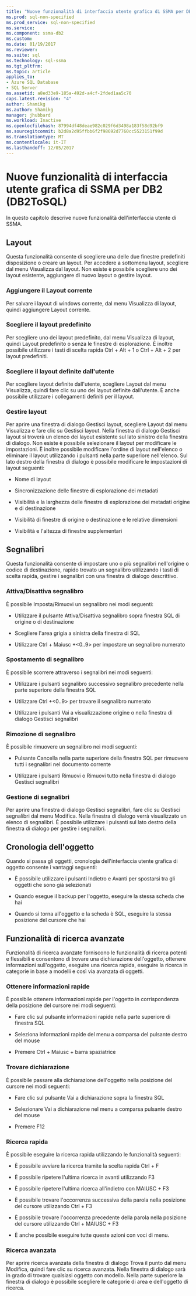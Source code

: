 ```yaml
---
title: "Nuove funzionalità di interfaccia utente grafica di SSMA per DB2 (DB2ToSQL) | Documenti Microsoft"
ms.prod: sql-non-specified
ms.prod_service: sql-non-specified
ms.service: 
ms.component: ssma-db2
ms.custom: 
ms.date: 01/19/2017
ms.reviewer: 
ms.suite: sql
ms.technology: sql-ssma
ms.tgt_pltfrm: 
ms.topic: article
applies_to:
- Azure SQL Database
- SQL Server
ms.assetid: a8ed33e9-185a-492d-a4cf-2fded1aa5c70
caps.latest.revision: "4"
author: Shamikg
ms.author: Shamikg
manager: jhubbard
ms.workload: Inactive
ms.openlocfilehash: 87994df48deae982c029f6d3498a183f58d92bf9
ms.sourcegitcommit: b2d8a2d95ffbb6f2f98692d7760cc5523151f99d
ms.translationtype: MT
ms.contentlocale: it-IT
ms.lasthandoff: 12/05/2017
---
```

# <a name="new-gui-features-in-ssma-for-db2-db2tosql"></a>Nuove funzionalità di interfaccia utente grafica di SSMA per DB2 (DB2ToSQL)
In questo capitolo descrive nuove funzionalità dell'interfaccia utente di SSMA.  
  
## <a name="layouts"></a>Layout  
Questa funzionalità consente di scegliere una delle due finestre predefiniti disposizione o creare un layout. Per accedere a sottomenu layout, scegliere dal menu Visualizza dal layout. Non esiste è possibile scegliere uno dei layout esistente, aggiungere di nuovo layout o gestire layout.  
  
### <a name="add-current-layout"></a>Aggiungere il Layout corrente  
Per salvare i layout di windows corrente, dal menu Visualizza di layout, quindi aggiungere Layout corrente.  
  
### <a name="choose-predefined-layout"></a>Scegliere il layout predefinito  
Per scegliere uno dei layout predefinito, dal menu Visualizza di layout, quindi Layout predefinito o senza le finestre di esplorazione. È inoltre possibile utilizzare i tasti di scelta rapida Ctrl + Alt + 1 o Ctrl + Alt + 2 per layout predefiniti.  
  
### <a name="choose-user-defined-layout"></a>Scegliere il layout definite dall'utente  
Per scegliere layout definite dall'utente, scegliere Layout dal menu Visualizza, quindi fare clic su uno dei layout definite dall'utente. È anche possibile utilizzare i collegamenti definiti per il layout.  
  
### <a name="manage-layouts"></a>Gestire layout  
Per aprire una finestra di dialogo Gestisci layout, scegliere Layout dal menu Visualizza e fare clic su Gestisci layout. Nella finestra di dialogo Gestisci layout si troverà un elenco dei layout esistente sul lato sinistro della finestra di dialogo. Non esiste è possibile selezionare il layout per modificare le impostazioni. È inoltre possibile modificare l'ordine di layout nell'elenco o eliminare il layout utilizzando i pulsanti nella parte superiore nell'elenco. Sul lato destro della finestra di dialogo è possibile modificare le impostazioni di layout seguenti:  
  
-   Nome di layout  
  
-   Sincronizzazione delle finestre di esplorazione dei metadati  
  
-   Visibilità e la larghezza delle finestre di esplorazione dei metadati origine e di destinazione  
  
-   Visibilità di finestre di origine o destinazione e le relative dimensioni  
  
-   Visibilità e l'altezza di finestre supplementari  
  
## <a name="bookmarks"></a>Segnalibri  
Questa funzionalità consente di impostare uno o più segnalibri nell'origine o codice di destinazione, rapido trovato un segnalibro utilizzando i tasti di scelta rapida, gestire i segnalibri con una finestra di dialogo descrittivo.  
  
### <a name="toggle-bookmark"></a>Attiva/Disattiva segnalibro  
È possibile Imposta/Rimuovi un segnalibro nei modi seguenti:  
  
-   Utilizzare il pulsante Attiva/Disattiva segnalibro sopra finestra SQL di origine o di destinazione  
  
-   Scegliere l'area grigia a sinistra della finestra di SQL  
  
-   Utilizzare Ctrl + Maiusc +&lt;0..9&gt; per impostare un segnalibro numerato  
  
### <a name="bookmark-navigation"></a>Spostamento di segnalibro  
È possibile scorrere attraverso i segnalibri nei modi seguenti:  
  
-   Utilizzare i pulsanti segnalibro successivo segnalibro precedente nella parte superiore della finestra SQL  
  
-   Utilizzare Ctrl +&lt;0..9&gt; per trovare il segnalibro numerato  
  
-   Utilizzare i pulsanti Vai a visualizzazione origine o nella finestra di dialogo Gestisci segnalibri  
  
### <a name="removing-bookmark"></a>Rimozione di segnalibro  
È possibile rimuovere un segnalibro nei modi seguenti:  
  
-   Pulsante Cancella nella parte superiore della finestra SQL per rimuovere tutti i segnalibri nel documento corrente  
  
-   Utilizzare i pulsanti Rimuovi o Rimuovi tutto nella finestra di dialogo Gestisci segnalibri  
  
### <a name="manage-bookmarks"></a>Gestione di segnalibri  
Per aprire una finestra di dialogo Gestisci segnalibri, fare clic su Gestisci segnalibri dal menu Modifica. Nella finestra di dialogo verrà visualizzato un elenco di segnalibri. È possibile utilizzare i pulsanti sul lato destro della finestra di dialogo per gestire i segnalibri.  
  
## <a name="object-history"></a>Cronologia dell'oggetto  
Quando si passa gli oggetti, cronologia dell'interfaccia utente grafica di oggetto consente i vantaggi seguenti:  
  
-   È possibile utilizzare i pulsanti Indietro e Avanti per spostarsi tra gli oggetti che sono già selezionati  
  
-   Quando esegue il backup per l'oggetto, eseguire la stessa scheda che hai  
  
-   Quando si torna all'oggetto e la scheda è SQL, eseguire la stessa posizione del cursore che hai  
  
## <a name="advanced-search-capabilities"></a>Funzionalità di ricerca avanzate  
Funzionalità di ricerca avanzate forniscono le funzionalità di ricerca potenti e flessibili e consentono di trovare una dichiarazione dell'oggetto, ottenere informazioni sull'oggetto, eseguire una ricerca rapida, eseguire la ricerca in categorie in base a modelli e così via avanzata di oggetti.  
  
### <a name="get-quick-information"></a>Ottenere informazioni rapide  
È possibile ottenere informazioni rapide per l'oggetto in corrispondenza della posizione del cursore nei modi seguenti:  
  
-   Fare clic sul pulsante informazioni rapide nella parte superiore di finestra SQL  
  
-   Seleziona informazioni rapide del menu a comparsa del pulsante destro del mouse  
  
-   Premere Ctrl + Maiusc + barra spaziatrice  
  
### <a name="find-declaration"></a>Trovare dichiarazione  
È possibile passare alla dichiarazione dell'oggetto nella posizione del cursore nei modi seguenti:  
  
-   Fare clic sul pulsante Vai a dichiarazione sopra la finestra SQL  
  
-   Selezionare Vai a dichiarazione nel menu a comparsa pulsante destro del mouse  
  
-   Premere F12  
  
### <a name="quick-search"></a>Ricerca rapida  
È possibile eseguire la ricerca rapida utilizzando le funzionalità seguenti:  
  
-   È possibile avviare la ricerca tramite la scelta rapida Ctrl + F  
  
-   È possibile ripetere l'ultima ricerca in avanti utilizzando F3  
  
-   È possibile ripetere l'ultima ricerca all'indietro con MAIUSC + F3  
  
-   È possibile trovare l'occorrenza successiva della parola nella posizione del cursore utilizzando Ctrl + F3  
  
-   È possibile trovare l'occorrenza precedente della parola nella posizione del cursore utilizzando Ctrl + MAIUSC + F3  
  
-   È anche possibile eseguire tutte queste azioni con voci di menu.  
  
### <a name="advanced-search"></a>Ricerca avanzata  
Per aprire ricerca avanzata della finestra di dialogo Trova il punto dal menu Modifica, quindi fare clic su ricerca avanzata. Nella finestra di dialogo sarà in grado di trovare qualsiasi oggetto con modello. Nella parte superiore la finestra di dialogo è possibile scegliere le categorie di area e dell'oggetto di ricerca.  
  
